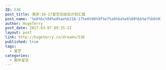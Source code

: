 ```yaml
---
ID: 536
post_title: 演讲:16-17星空总结及计划汇报
post_name: '%e6%bc%94%e8%ae%b216-17%e6%98%9f%e7%a9%ba%e6%80%bb%e7%bb%93%e5%8f%8a%e8%ae%a1%e5%88%92%e6%b1%87%e6%8a%a5'
author: HugeTerry
post_date: 2017-03-07 09:35:22
layout: post
link: http://hugeterry.cn/dreams/536
published: true
tags:
  - 星空
categories:
  - 那年星空
---
```

<script language="javascript">
    document.location= "http://hugeterry.cn/20170307.html#/";
</script>